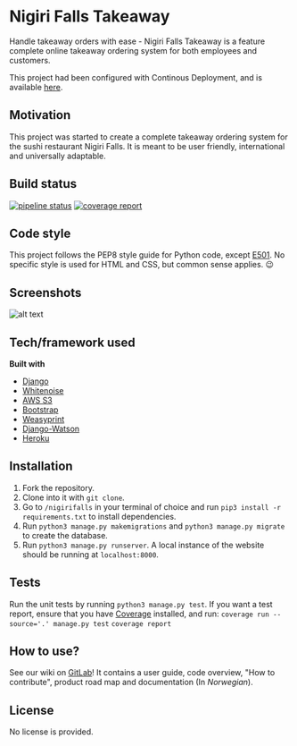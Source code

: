 # Nigiri Falls Takeaway
Handle takeaway orders with ease - Nigiri Falls Takeaway is a feature complete online takeaway ordering system for both employees and customers.

This project had been configured with Continous Deployment, and is available [here](https://nigirifallsdev.herokuapp.com/).

## Motivation
This project was started to create a complete takeaway ordering system for the sushi restaurant Nigiri Falls. It is meant to be user friendly, international and universally adaptable.

## Build status
[![pipeline status](https://gitlab.stud.idi.ntnu.no/programvareutvikling-v19/gruppe-51/badges/master/pipeline.svg)](https://gitlab.stud.idi.ntnu.no/programvareutvikling-v19/gruppe-51/commits/master) [![coverage report](https://gitlab.stud.idi.ntnu.no/programvareutvikling-v19/gruppe-51/badges/master/coverage.svg)](https://gitlab.stud.idi.ntnu.no/programvareutvikling-v19/gruppe-51/commits/master)

## Code style
This project follows the PEP8 style guide for Python code, except [E501](https://lintlyci.github.io/Flake8Rules/rules/E501.html). No specific style is used for HTML and CSS, but common sense applies. 😉

## Screenshots
![alt text](https://imgur.com/xXtI9jw "Home page")
## Tech/framework used

**Built with**
- [Django](https://www.djangoproject.com/)
- [Whitenoise](http://whitenoise.evans.io/en/stable/)
- [AWS S3](https://aws.amazon.com/s3/)
- [Bootstrap](https://getbootstrap.com/)
- [Weasyprint](https://weasyprint.org/)
- [Django-Watson](https://github.com/etianen/django-watson)
- [Heroku](https://www.heroku.com/)

## Installation
1. Fork the repository.
2. Clone into it with ``git clone``.
3. Go to ``/nigirifalls`` in your terminal of choice and run ``pip3 install -r requirements.txt`` to install dependencies.
4. Run ``python3 manage.py makemigrations`` and ``python3 manage.py migrate`` to create the database.
5. Run ``python3 manage.py runserver``. A local instance of the website should be running at ``localhost:8000``.

## Tests
Run the unit tests by running ``python3 manage.py test``.
If you want a test report, ensure that you have [Coverage](https://coverage.readthedocs.io/en/v4.5.x/) installed, and run:
``coverage run --source='.' manage.py test``
``coverage report``

## How to use?
See our wiki on [GitLab](https://gitlab.stud.idi.ntnu.no/programvareutvikling-v19/gruppe-51/wikis/home)!
It contains a user guide, code overview, "How to contribute", product road map and documentation (In _Norwegian_).

## License
No license is provided.